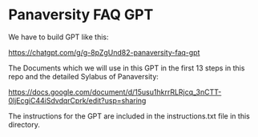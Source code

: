 # Panaversity FAQ GPT

We have to build GPT like this:

https://chatgpt.com/g/g-8pZgUnd82-panaversity-faq-gpt

The Documents which we will use in this GPT in the first 13 steps in this repo and the detailed Sylabus of Panaversity:

https://docs.google.com/document/d/15usu1hkrrRLRjcq_3nCTT-0ljEcgiC44iSdvdqrCprk/edit?usp=sharing

The instructions for the GPT are included in the instructions.txt file in this directory.



